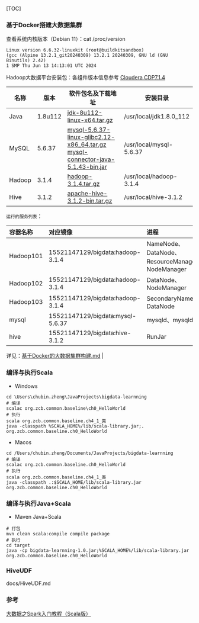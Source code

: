 [TOC]
### 基于Docker搭建大数据集群
查看系统内核版本（Debian 11）：cat /proc/version
```
Linux version 6.6.32-linuxkit (root@buildkitsandbox) 
(gcc (Alpine 13.2.1_git20240309) 13.2.1 20240309, GNU ld (GNU Binutils) 2.42) 
1 SMP Thu Jun 13 14:13:01 UTC 2024
```
Hadoop大数据平台安装包：各组件版本信息参考 [Cloudera CDP7.1.4](https://docs.cloudera.com/cdp-private-cloud-base/7.1.4/runtime-release-notes/topics/rt-pvc-runtime-component-versions.html)

| 名称     | 版本      | 软件包名及下载地址                                                                                                                                                                        | 安装目录                    |
|--------|---------|----------------------------------------------------------------------------------------------------------------------------------------------------------------------------------|-------------------------|
| Java   | 1.8u112 | [jdk-8u112-linux-x64.tar.gz](https://www.oracle.com/java/technologies/javase/javase8-archive-downloads.html)                                                                     | /usr/local/jdk1.8.0_112 |
| MySQL  | 5.6.37  | [mysql-5.6.37-linux-glibc2.12-x86_64.tar.gz](https://dev.mysql.com/downloads/mysql/5.6.html)<br>[mysql-connector-java-5.1.43-bin.jar](https://downloads.mysql.com/archives/c-j/) | /usr/local/mysql-5.6.37 |
| Hadoop | 3.1.4   | [hadoop-3.1.4.tar.gz](https://archive.apache.org/dist/hadoop/common/hadoop-3.1.4/hadoop-3.1.4.tar.gz)                                                                            | /usr/local/hadoop-3.1.4 |
| Hive   | 3.1.2   | [apache-hive-3.1.2-bin.tar.gz](https://archive.apache.org/dist/hive/)                                                                                                            | /usr/local/hive-3.1.2   |

`运行的服务列表`：

| 容器名称      | 对应镜像                                     | 进程                                            |
|:----------|:-----------------------------------------|:----------------------------------------------|
| Hadoop101 | 15521147129/bigdata:hadoop-3.1.4         | NameNode、DataNode、ResourceManager、NodeManager |
| Hadoop102 | 15521147129/bigdata:hadoop-3.1.4         | DataNode、NodeManager                          |
| Hadoop103 | 15521147129/bigdata:hadoop-3.1.4         | SecondaryNameNode、DataNode                    |
| mysql     | 15521147129/bigdata:mysql-5.6.37         | mysqld、mysqld_safe                            |
| hive      | 15521147129/bigdata:hive-3.1.2           | RunJar                                        |

详见：[基于Docker的大数据集群构建.md](https://github.com/530154436/bigdata-learning/blob/dev_refactor/docs/0-%E5%9F%BA%E4%BA%8EDocker%E7%9A%84%E5%A4%A7%E6%95%B0%E6%8D%AE%E9%9B%86%E7%BE%A4%E6%9E%84%E5%BB%BA.md)                              |

### 编译与执行Scala
+ Windows
```shell
cd \Users\chubin.zheng\JavaProjects\bigdata-learnning
# 编译
scalac org.zcb.common.baseline\ch0_HelloWorld
# 执行
scala org.zcb.common.baseline.ch4_1_类
java -classpath %SCALA_HOME%/lib/scala-library.jar;. org.zcb.common.baseline.ch0_HelloWorld
```
+ Macos
```shell
cd /Users/chubin.zheng/Documents/JavaProjects/bigdata-learnning
# 编译
scalac org.zcb.common.baseline.ch0_HelloWorld
# 执行
scala org.zcb.common.baseline.ch4_1_类
java -classpath .:$SCALA_HOME/lib/scala-library.jar org.zcb.common.baseline.ch0_HelloWorld
```

### 编译与执行Java+Scala
+ Maven Java+Scala
```shell
# 打包
mvn clean scala:compile compile package
# 执行
cd target
java -cp bigdata-learnning-1.0.jar;%SCALA_HOME%/lib/scala-library.jar org.zcb.common.baseline.ch0_HelloWorld
```

### HiveUDF
docs/HiveUDF.md

### 参考
[大数据之Spark入门教程（Scala版）](http://dblab.xmu.edu.cn/blog/spark/)

